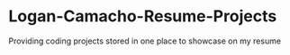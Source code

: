 # Logan-Camacho-Resume-Projects
Providing coding projects stored in one place to showcase on my resume
